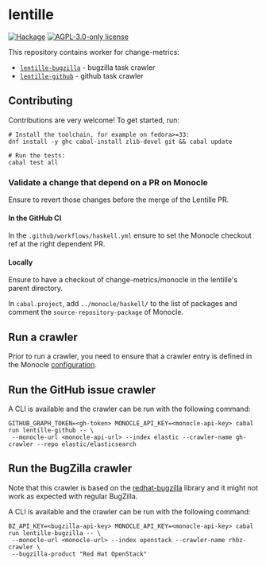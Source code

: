 # lentille

[![Hackage](https://img.shields.io/hackage/v/lentille.svg?logo=haskell)](https://hackage.haskell.org/package/lentille)
[![AGPL-3.0-only license](https://img.shields.io/badge/license-AGPL--3.0--only-blue.svg)](LICENSE)

This repository contains worker for change-metrics:

- [`lentille-bugzilla`](./lentille-bugzilla) - bugzilla task crawler
- [`lentille-github`](./lentille-bugzilla) - github task crawler

## Contributing

Contributions are very welcome!
To get started, run:

```ShellSession
# Install the toolchain, for example on fedora>=33:
dnf install -y ghc cabal-install zlib-devel git && cabal update

# Run the tests:
cabal test all
```

### Validate a change that depend on a PR on Monocle

Ensure to revert those changes before the merge of the Lentille PR.

#### In the GitHub CI

In the `.github/workflows/haskell.yml` ensure to set the Monocle checkout ref at the
right dependent PR.

#### Locally

Ensure to have a checkout of change-metrics/monocle in the lentille's parent directory.

In `cabal.project`, add `../monocle/haskell/` to the list of packages and comment
the `source-repository-package` of Monocle.

## Run a crawler

Prior to run a crawler, you need to ensure that a crawler entry is defined in the Monocle
[configuration](https://github.com/change-metrics/monocle#connect-a-tasks-tracker-crawler).

## Run the GitHub issue crawler

A CLI is available and the crawler can be run with the following command:

```ShellSession
GITHUB_GRAPH_TOKEN=<gh-token> MONOCLE_API_KEY=<monocle-api-key> cabal run lentille-github -- \
 --monocle-url <monocle-api-url> --index elastic --crawler-name gh-crawler --repo elastic/elasticsearch
```

## Run the BugZilla crawler

Note that this crawler is based on the [redhat-bugzilla](https://hackage.haskell.org/package/bugzilla-redhat)
library and it might not work as expected with regular BugZilla.

A CLI is available and the crawler can be run with the following command:

```ShellSession
BZ_API_KEY=<bugzilla-api-key> MONOCLE_API_KEY=<monocle-api-key> cabal run lentille-bugzilla -- \
 --monocle-url <monocle-url> --index openstack --crawler-name rhbz-crawler \
 --bugzilla-product "Red Hat OpenStack"
```
